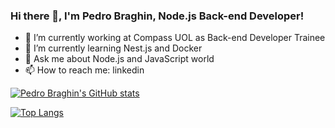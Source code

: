 ### Hi there 👋, I'm Pedro Braghin, Node.js Back-end Developer!

- 🔭 I’m currently working at Compass UOL as Back-end Developer Trainee
- 🌱 I’m currently learning Nest.js and Docker
- 💬 Ask me about Node.js and JavaScript world
- 📫 How to reach me: linkedin

[![Pedro Braghin's GitHub stats](https://github-readme-stats.vercel.app/api?username=pedrobraghin)](https://github.com/pedrobraghin/github-readme-stats)

[![Top Langs](https://github-readme-stats.vercel.app/api/top-langs/?username=pedrobraghin)](https://github.com/pedrobraghin/github-readme-stats)
